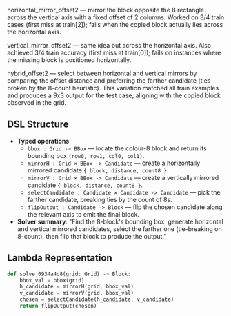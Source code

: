 horizontal_mirror_offset2 — mirror the block opposite the 8 rectangle across the vertical axis with a fixed offset of 2 columns. Worked on 3/4 train cases (first miss at train[2]); fails when the copied block actually lies across the horizontal axis.

vertical_mirror_offset2 — same idea but across the horizontal axis. Also achieved 3/4 train accuracy (first miss at train[0]); fails on instances where the missing block is positioned horizontally.

hybrid_offset2 — select between horizontal and vertical mirrors by comparing the offset distance and preferring the farther candidate (ties broken by the 8-count heuristic). This variation matched all train examples and produces a 9x3 output for the test case, aligning with the copied block observed in the grid.

## DSL Structure
- **Typed operations**
  - `bbox : Grid -> BBox` — locate the colour-8 block and return its bounding box `(row0, row1, col0, col1)`.
  - `mirrorH : Grid × BBox -> Candidate` — create a horizontally mirrored candidate `{ block, distance, count8 }`.
  - `mirrorV : Grid × BBox -> Candidate` — create a vertically mirrored candidate `{ block, distance, count8 }`.
  - `selectCandidate : Candidate × Candidate -> Candidate` — pick the farther candidate, breaking ties by the count of 8s.
  - `flipOutput : Candidate -> Block` — flip the chosen candidate along the relevant axis to emit the final block.
- **Solver summary**: "Find the 8-block's bounding box, generate horizontal and vertical mirrored candidates, select the farther one (tie-breaking on 8-count), then flip that block to produce the output."

## Lambda Representation

```python
def solve_0934a4d8(grid: Grid) -> Block:
    bbox_val = bbox(grid)
    h_candidate = mirrorH(grid, bbox_val)
    v_candidate = mirrorV(grid, bbox_val)
    chosen = selectCandidate(h_candidate, v_candidate)
    return flipOutput(chosen)
```
